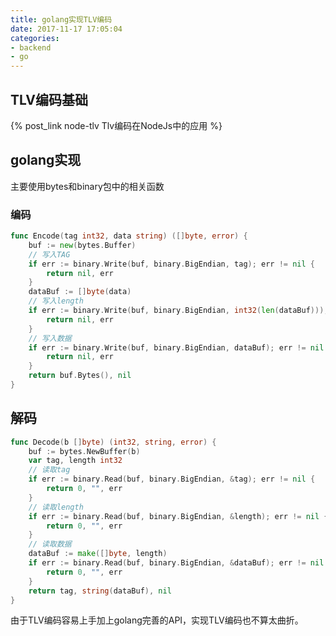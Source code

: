 ```yaml
---
title: golang实现TLV编码
date: 2017-11-17 17:05:04
categories:
- backend
- go
---
```

## TLV编码基础

{% post_link node-tlv Tlv编码在NodeJs中的应用 %}

## golang实现
主要使用bytes和binary包中的相关函数

### 编码

```go
func Encode(tag int32, data string) ([]byte, error) {
	buf := new(bytes.Buffer)
	// 写入TAG
	if err := binary.Write(buf, binary.BigEndian, tag); err != nil {
		return nil, err
	}
	dataBuf := []byte(data)
	// 写入length
	if err := binary.Write(buf, binary.BigEndian, int32(len(dataBuf))); err != nil {
		return nil, err
	}
	// 写入数据
	if err := binary.Write(buf, binary.BigEndian, dataBuf); err != nil {
		return nil, err
	}
	return buf.Bytes(), nil
}
```

## 解码
```go
func Decode(b []byte) (int32, string, error) {
	buf := bytes.NewBuffer(b)
	var tag, length int32
	// 读取tag
	if err := binary.Read(buf, binary.BigEndian, &tag); err != nil {
		return 0, "", err
	}
	// 读取length
	if err := binary.Read(buf, binary.BigEndian, &length); err != nil {
		return 0, "", err
	}
	// 读取数据
	dataBuf := make([]byte, length)
	if err := binary.Read(buf, binary.BigEndian, &dataBuf); err != nil {
		return 0, "", err
	}
	return tag, string(dataBuf), nil
}
```

由于TLV编码容易上手加上golang完善的API，实现TLV编码也不算太曲折。